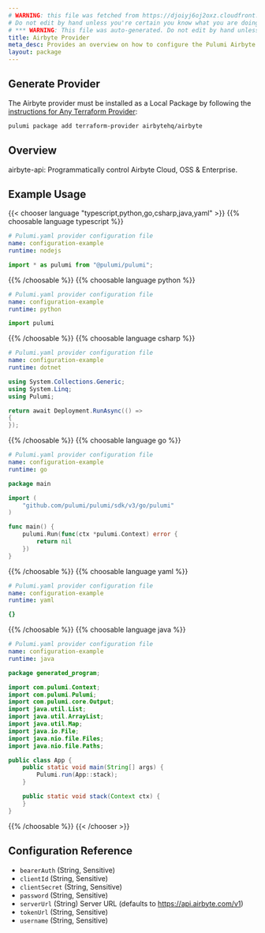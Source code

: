 ```yaml
---
# WARNING: this file was fetched from https://djoiyj6oj2oxz.cloudfront.net/docs/registry.opentofu.org/airbytehq/airbyte/0.13.0/index.md
# Do not edit by hand unless you're certain you know what you are doing!
# *** WARNING: This file was auto-generated. Do not edit by hand unless you're certain you know what you are doing! ***
title: Airbyte Provider
meta_desc: Provides an overview on how to configure the Pulumi Airbyte provider.
layout: package
---
```


## Generate Provider

The Airbyte provider must be installed as a Local Package by following the [instructions for Any Terraform Provider](https://www.pulumi.com/registry/packages/terraform-provider/):

```bash
pulumi package add terraform-provider airbytehq/airbyte
```
## Overview

airbyte-api: Programmatically control Airbyte Cloud, OSS & Enterprise.
## Example Usage

{{< chooser language "typescript,python,go,csharp,java,yaml" >}}
{{% choosable language typescript %}}
```yaml
# Pulumi.yaml provider configuration file
name: configuration-example
runtime: nodejs

```
```typescript
import * as pulumi from "@pulumi/pulumi";

```
{{% /choosable %}}
{{% choosable language python %}}
```yaml
# Pulumi.yaml provider configuration file
name: configuration-example
runtime: python

```
```python
import pulumi

```
{{% /choosable %}}
{{% choosable language csharp %}}
```yaml
# Pulumi.yaml provider configuration file
name: configuration-example
runtime: dotnet

```
```csharp
using System.Collections.Generic;
using System.Linq;
using Pulumi;

return await Deployment.RunAsync(() =>
{
});

```
{{% /choosable %}}
{{% choosable language go %}}
```yaml
# Pulumi.yaml provider configuration file
name: configuration-example
runtime: go

```
```go
package main

import (
	"github.com/pulumi/pulumi/sdk/v3/go/pulumi"
)

func main() {
	pulumi.Run(func(ctx *pulumi.Context) error {
		return nil
	})
}
```
{{% /choosable %}}
{{% choosable language yaml %}}
```yaml
# Pulumi.yaml provider configuration file
name: configuration-example
runtime: yaml

```
```yaml
{}
```
{{% /choosable %}}
{{% choosable language java %}}
```yaml
# Pulumi.yaml provider configuration file
name: configuration-example
runtime: java

```
```java
package generated_program;

import com.pulumi.Context;
import com.pulumi.Pulumi;
import com.pulumi.core.Output;
import java.util.List;
import java.util.ArrayList;
import java.util.Map;
import java.io.File;
import java.nio.file.Files;
import java.nio.file.Paths;

public class App {
    public static void main(String[] args) {
        Pulumi.run(App::stack);
    }

    public static void stack(Context ctx) {
    }
}
```
{{% /choosable %}}
{{< /chooser >}}
## Configuration Reference

- `bearerAuth` (String, Sensitive)
- `clientId` (String, Sensitive)
- `clientSecret` (String, Sensitive)
- `password` (String, Sensitive)
- `serverUrl` (String) Server URL (defaults to <https://api.airbyte.com/v1>)
- `tokenUrl` (String, Sensitive)
- `username` (String, Sensitive)